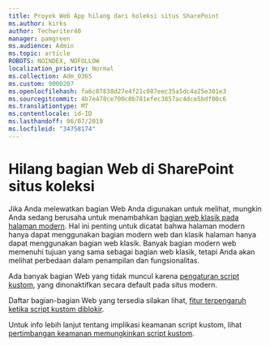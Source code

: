 ```yaml
---
title: Proyek Web App hilang dari koleksi situs SharePoint
ms.author: kirks
author: Techwriter40
manager: pamgreen
ms.audience: Admin
ms.topic: article
ROBOTS: NOINDEX, NOFOLLOW
localization_priority: Normal
ms.collection: Adm_O365
ms.custom: 9000207
ms.openlocfilehash: fa6c87838d27e4f21c087eec35a5dc4a25e301e3
ms.sourcegitcommit: 4b7e478ce700c0b781efec3857ac4dce5bdf00c6
ms.translationtype: MT
ms.contentlocale: id-ID
ms.lasthandoff: 06/07/2019
ms.locfileid: "34758174"
---
```

# <a name="missing-web-part-in-sharepoint-site-collection"></a>Hilang bagian Web di SharePoint situs koleksi

Jika Anda melewatkan bagian Web Anda digunakan untuk melihat, mungkin Anda sedang berusaha untuk menambahkan [bagian web klasik pada halaman modern](https://support.office.com/article/classic-and-modern-web-part-experiences-3fdae6c3-8fc1-49ab-8708-8c104b882e64). Hal ini penting untuk dicatat bahwa halaman modern hanya dapat menggunakan bagian modern web dan klasik halaman hanya dapat menggunakan bagian web klasik. Banyak bagian modern web memenuhi tujuan yang sama sebagai bagian web klasik, tetapi Anda akan melihat perbedaan dalam penampilan dan fungsionalitas.

Ada banyak bagian Web yang tidak muncul karena [pengaturan script kustom](https://docs.microsoft.com/sharepoint/allow-or-prevent-custom-script), yang dinonaktifkan secara default pada situs modern. 

Daftar bagian-bagian Web yang tersedia silakan lihat, [fitur terpengaruh ketika script kustom diblokir](https://docs.microsoft.com/sharepoint/allow-or-prevent-custom-script#features-affected-when-custom-script-is-blocked).

 Untuk info lebih lanjut tentang implikasi keamanan script kustom, lihat [pertimbangan keamanan memungkinkan script kustom](https://docs.microsoft.com/sharepoint/security-considerations-of-allowing-custom-script).
